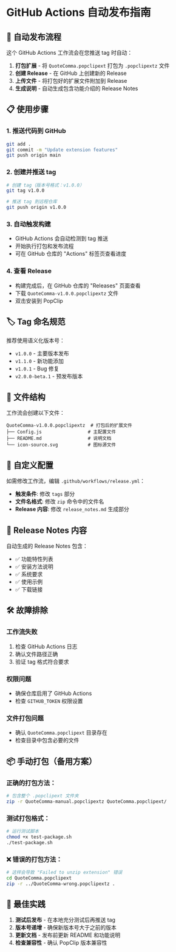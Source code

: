 # GitHub Actions 自动发布指南

## 🚀 自动发布流程

这个 GitHub Actions 工作流会在您推送 tag 时自动：

1. **打包扩展** - 将 `QuoteComma.popclipext` 打包为 `.popclipextz` 文件
2. **创建 Release** - 在 GitHub 上创建新的 Release
3. **上传文件** - 将打包好的扩展文件附加到 Release
4. **生成说明** - 自动生成包含功能介绍的 Release Notes

## 📋 使用步骤

### 1. 推送代码到 GitHub
```bash
git add .
git commit -m "Update extension features"
git push origin main
```

### 2. 创建并推送 tag
```bash
# 创建 tag（版本号格式：v1.0.0）
git tag v1.0.0

# 推送 tag 到远程仓库
git push origin v1.0.0
```

### 3. 自动触发构建
- GitHub Actions 会自动检测到 tag 推送
- 开始执行打包和发布流程
- 可在 GitHub 仓库的 "Actions" 标签页查看进度

### 4. 查看 Release
- 构建完成后，在 GitHub 仓库的 "Releases" 页面查看
- 下载 `QuoteComma-v1.0.0.popclipextz` 文件
- 双击安装到 PopClip

## 🏷️ Tag 命名规范

推荐使用语义化版本号：

- `v1.0.0` - 主要版本发布
- `v1.1.0` - 新功能添加
- `v1.0.1` - Bug 修复
- `v2.0.0-beta.1` - 预发布版本

## 📁 文件结构

工作流会创建以下文件：

```
QuoteComma-v1.0.0.popclipextz  # 打包后的扩展文件
├── Config.js                 # 主配置文件
├── README.md                 # 说明文档
└── icon-source.svg           # 图标源文件
```

## 🔧 自定义配置

如需修改工作流，编辑 `.github/workflows/release.yml`：

- **触发条件**: 修改 `tags` 部分
- **文件名格式**: 修改 `zip` 命令中的文件名
- **Release 内容**: 修改 `release_notes.md` 生成部分

## 📝 Release Notes 内容

自动生成的 Release Notes 包含：

- ✅ 功能特性列表
- ✅ 安装方法说明
- ✅ 系统要求
- ✅ 使用示例
- ✅ 下载链接

## 🛠️ 故障排除

### 工作流失败
1. 检查 GitHub Actions 日志
2. 确认文件路径正确
3. 验证 tag 格式符合要求

### 权限问题
- 确保仓库启用了 GitHub Actions
- 检查 `GITHUB_TOKEN` 权限设置

### 文件打包问题
- 确认 `QuoteComma.popclipext` 目录存在
- 检查目录中包含必要的文件

## 📦 手动打包（备用方案）

### 正确的打包方法：

```bash
# 包含整个 .popclipext 文件夹
zip -r QuoteComma-manual.popclipextz QuoteComma.popclipext/
```

### 测试打包格式：

```bash
# 运行测试脚本
chmod +x test-package.sh
./test-package.sh
```

### ❌ 错误的打包方法：
```bash
# 这样会导致 "Failed to unzip extension" 错误
cd QuoteComma.popclipext
zip -r ../QuoteComma-wrong.popclipextz .
```

## 🎯 最佳实践

1. **测试后发布** - 在本地充分测试后再推送 tag
2. **版本号递增** - 确保新版本号大于之前的版本
3. **更新文档** - 发布前更新 README 和功能说明
4. **检查兼容性** - 确认 PopClip 版本兼容性
